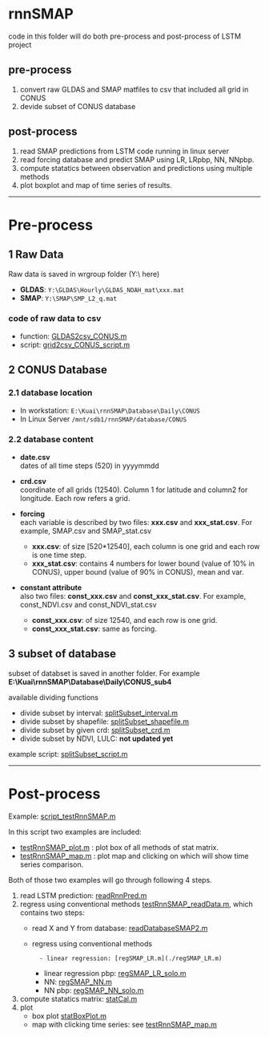 # rnnSMAP
code in this folder will do both pre-process and post-process of LSTM project
## pre-process
1. convert raw GLDAS and SMAP matfiles to csv that included all grid in CONUS
2. devide subset of CONUS database

## post-process
1. read SMAP predictions from LSTM code running in linux server
2. read forcing database and predict SMAP using LR, LRpbp, NN, NNpbp.
3. compute statatics between observation and predictions using multiple methods
4. plot boxplot and map of time series of results. 
***

# Pre-process
## 1 Raw Data
Raw data is saved in wrgroup folder (Y:\ here)
- **GLDAS**: ```Y:\GLDAS\Hourly\GLDAS_NOAH_mat\xxx.mat```
- **SMAP**: ```Y:\SMAP\SMP_L2_q.mat```
### code of raw data to csv
- function: [GLDAS2csv_CONUS.m](./GLDAS2csv_CONUS.m)
- script: [grid2csv_CONUS_script.m](./grid2csv_CONUS_script.m)

## 2 CONUS Database 
### 2.1 database location
- In workstation: ```E:\Kuai\rnnSMAP\Database\Daily\CONUS```
- In Linux Server ```/mnt/sdb1/rnnSMAP/database/CONUS```
### 2.2 database content
* **date.csv**\
dates of all time steps (520) in yyyymmdd

* **crd.csv**\
coordinate of all grids (12540). Column 1 for latitude and column2 for longitude. Each row refers a grid.

* **forcing**\
each variable is described by two files: **xxx.csv** and **xxx_stat.csv**. For example, SMAP.csv and SMAP_stat.csv
	- **xxx.csv**: of size [520*12540], each column is one grid and each row is one time step.
	- **xxx_stat.csv**: contains 4 numbers for lower bound (value of 10% in CONUS), upper bound (value of 90% in CONUS), mean and var. 
* **constant attribute**\
also two files: **const_xxx.csv** and **const_xxx_stat.csv**. For example, const_NDVI.csv and const_NDVI_stat.csv
	- **const_xxx.csv**: of size 12540, and each row is one grid.
	- **const_xxx_stat.csv**: same as forcing. 
	
## 3 subset of database
subset of databset is saved in another folder. For example **E:\Kuai\rnnSMAP\Database\Daily\CONUS_sub4**

available dividing functions
- divide subset by interval: [splitSubset_interval.m](./splitSubset_interval.m)
- divide subset by shapefile: [splitSubset_shapefile.m](./splitSubset_shapefile.m)
- divide subset by given crd: [splitSubset_crd.m](./splitSubset_crd.m)
- divide subset by NDVI, LULC: **not updated yet**

example script: [splitSubset_script.m](./splitSubset_script.m)

***

# Post-process
Example:  [script_testRnnSMAP.m](./script_testRnnSMAP.m) 

In this script two examples are included:
* [testRnnSMAP_plot.m](./testRnnSMAP_plot.m) : plot box of all methods of stat matrix.
* [testRnnSMAP_map.m](./testRnnSMAP_map.m) : plot map and clicking on which will show time series comparison.

Both of those two examples will go through following 4 steps.

1. read LSTM prediction: [readRnnPred.m](./readRnnPred.m)
2. regress using conventional methods [testRnnSMAP_readData.m](./testRnnSMAP_readData.m), which contains two steps:
	- read X and Y from database: [readDatabaseSMAP2.m](./readDatabaseSMAP2.m)
	- regress using conventional methods
	
    		- linear regression: [regSMAP_LR.m](./regSMAP_LR.m)
		- linear regression pbp: [regSMAP_LR_solo.m](./regSMAP_LR_solo.m)
		- NN: [regSMAP_NN.m](./regSMAP_NN.m)
		- NN pbp: [regSMAP_NN_solo.m](./regSMAP_NN_solo.m)
3. compute statatics matrix: [statCal.m](./statCal.m)
4. plot
	* box plot [statBoxPlot.m](./statBoxPlot.m)
	* map with clicking time series: see [testRnnSMAP_map.m](./testRnnSMAP_map.m) 

